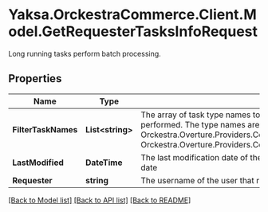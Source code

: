 # Yaksa.OrckestraCommerce.Client.Model.GetRequesterTasksInfoRequest
Long running tasks perform batch processing.

## Properties

Name | Type | Description | Notes
------------ | ------------- | ------------- | -------------
**FilterTaskNames** | **List&lt;string&gt;** | The array of task type names to filter by, if none specified, no filtering is performed. The type names are the fully qualified type names (Eg. Orckestra.Overture.Providers.CommerceEngine.Profiles.ProfileSchemaImportTask, Orckestra.Overture.Providers.CommerceEngine) | [optional] 
**LastModified** | **DateTime** | The last modification date of the task. Use this to limit the results to items after this date | [optional] 
**Requester** | **string** | The username of the user that requested the tasks. | [optional] 

[[Back to Model list]](../README.md#documentation-for-models) [[Back to API list]](../README.md#documentation-for-api-endpoints) [[Back to README]](../README.md)

